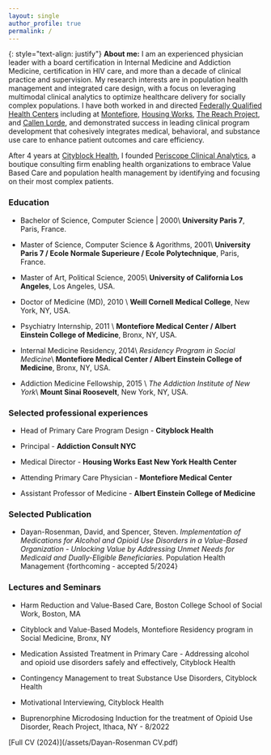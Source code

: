 ```yaml
---
layout: single
author_profile: true
permalink: /
---
```


{: style="text-align: justify"}
**About me:** 
I am an experienced physician leader with a board certification in Internal Medicine and Addiction Medicine, certification in HIV care, and more than a decade of clinical practice and supervision. My research interests are in population health management and integrated care design, with a focus on leveraging multimodal clinical analytics to optimize healthcare delivery for socially complex populations. I have both worked in and directed [Federally Qualified Health Centers](https://www.healthcare.gov/glossary/federally-qualified-health-center-fqhc/) including at [Montefiore](https://www.montefiorehealthsystem.org/), [Housing Works](https://healthcare.housingworks.org/), [The Reach Project](https://www.reachprojectinc.org/), and [Callen Lorde](https://callen-lorde.org/), and demonstrated success in leading clinical program development that cohesively integrates medical, behavioral, and substance use care to enhance patient outcomes and care efficiency.

After 4 years at [Cityblock Health](https://www.cityblock.com/), I founded [Periscope Clinical Analytics](https://www.periscopeclinicalanalytics.com/), a boutique consulting firm enabling health organizations to embrace Value Based Care and population health management by identifying and focusing on their most complex patients.

### Education

* Bachelor of Science, Computer Science | 2000\\
**University Paris 7**, Paris, France.

* Master of Science, Computer Science & Agorithms, 2001\\
**University Paris 7 / Ecole Normale Superieure / Ecole Polytechnique**, Paris, France.

* Master of Art, Political Science, 2005\\
**University of California Los Angeles**, Los Angeles, USA.

* Doctor of Medicine (MD), 2010 \\
**Weill Cornell Medical College**, New York, NY, USA.

* Psychiatry Internship, 2011 \\
**Montefiore Medical Center / Albert Einstein College of Medicine**, Bronx, NY, USA.

* Internal Medicine Residency, 2014\\
<em>Residency Program in Social Medicine</em>\\
**Montefiore Medical Center / Albert Einstein College of Medicine**, Bronx, NY, USA.

* Addiction Medicine Fellowship, 2015 \\
<em>The Addiction Institute of New York</em>\\
**Mount Sinai Roosevelt**, New York, NY, USA.

### Selected professional experiences

* Head of Primary Care Program Design - **Cityblock Health**

* Principal - **Addiction Consult NYC**

* Medical Director - **Housing Works East New York Health Center**

* Attending Primary Care Physician - **Montefiore Medical Center**

* Assistant Professor of Medicine - **Albert Einstein College of Medicine**

### Selected Publication

* Dayan-Rosenman, David, and Spencer, Steven. <em>Implementation of Medications for Alcohol and Opioid Use Disorders in a Value-Based Organization - Unlocking Value by Addressing Unmet Needs for Medicaid and Dually-Eligible Beneficiaries.</em>  Population Health Management {forthcoming - accepted 5/2024}

### Lectures and Seminars

* Harm Reduction and Value-Based Care, Boston College School of Social Work, Boston, MA

* Cityblock and Value-Based Models, Montefiore Residency program in Social Medicine, Bronx, NY 

* Medication Assisted Treatment in Primary Care - Addressing alcohol and opioid use disorders safely and effectively, Cityblock Health

* Contingency Management to treat Substance Use Disorders, Cityblock Health

* Motivational Interviewing, Cityblock Health

* Buprenorphine Microdosing Induction for the treatment of Opioid Use Disorder, Reach Project, Ithaca, NY - 8/2022

[Full CV (2024)](/assets/Dayan-Rosenman CV.pdf)
